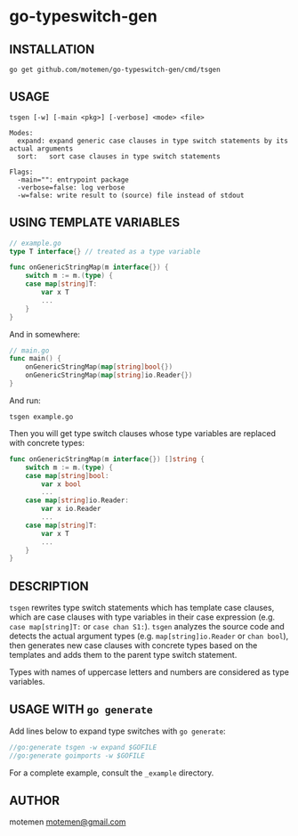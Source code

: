 go-typeswitch-gen
=================

## INSTALLATION

    go get github.com/motemen/go-typeswitch-gen/cmd/tsgen

## USAGE

    tsgen [-w] [-main <pkg>] [-verbose] <mode> <file>

    Modes:
      expand: expand generic case clauses in type switch statements by its actual arguments
      sort:   sort case clauses in type switch statements

    Flags:
      -main="": entrypoint package
      -verbose=false: log verbose
      -w=false: write result to (source) file instead of stdout

## USING TEMPLATE VARIABLES

~~~go
// example.go
type T interface{} // treated as a type variable

func onGenericStringMap(m interface{}) {
    switch m := m.(type) {
    case map[string]T:
        var x T
        ...
    }
}
~~~

And in somewhere:

~~~go
// main.go
func main() {
    onGenericStringMap(map[string]bool{})
    onGenericStringMap(map[string]io.Reader{})
}
~~~

And run:

	tsgen example.go

Then you will get type switch clauses whose type variables are replaced with concrete types:

~~~go
func onGenericStringMap(m interface{}) []string {
    switch m := m.(type) {
    case map[string]bool:
        var x bool
        ...
    case map[string]io.Reader:
        var x io.Reader
        ...
    case map[string]T:
        var x T
        ...
    }
}
~~~

## DESCRIPTION

`tsgen` rewrites type switch statements which has template case clauses, which are case clauses with type variables in their case expression (e.g. `case map[string]T:` or `case chan S1:`). `tsgen` analyzes the source code and detects the actual argument types (e.g. `map[string]io.Reader` or `chan bool`), then generates new case clauses with concrete types based on the templates and adds them to the parent type switch statement.

Types with names of uppercase letters and numbers are considered as type variables.

## USAGE WITH `go generate`

Add lines below to expand type switches with `go generate`:

~~~go
//go:generate tsgen -w expand $GOFILE
//go:generate goimports -w $GOFILE
~~~

For a complete example, consult the `_example` directory.

## AUTHOR

motemen <motemen@gmail.com>
